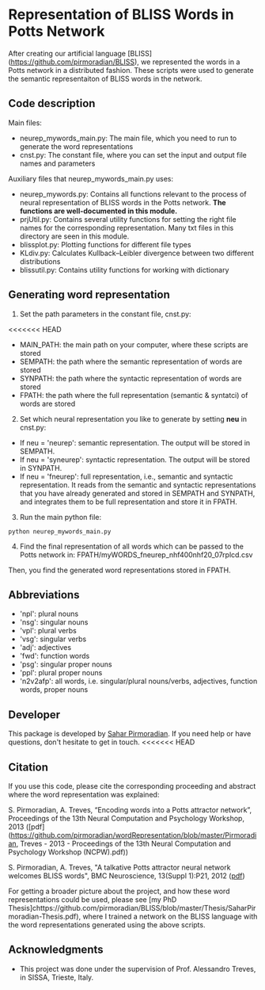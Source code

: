 # Representation of BLISS Words in Potts Network

After creating our artificial language [BLISS] (https://github.com/pirmoradian/BLISS), we represented the words in a Potts network in a distributed fashion. These scripts were used to generate the semantic representaiton of BLISS words in the network. 


## Code description

Main files:

* neurep_mywords_main.py: The main file, which you need to run to generate the word representations
* cnst.py: The constant file, where you can set the input and output file names and parameters

Auxiliary files that neurep_mywords_main.py uses:

* neurep_mywords.py: Contains all functions relevant to the process of neural representation of BLISS words in the Potts network. **The functions are well-documented in this module.**  
* prjUtil.py: Contains several utility functions for setting the right file names for the corresponding representation. Many txt files in this directory are seen in this module.
* blissplot.py: Plotting functions for different file types
* KLdiv.py: Calculates Kullback–Leibler divergence between two different distributions
* blissutil.py: Contains utility functions for working with dictionary    


## Generating word representation

1. Set the path parameters in the constant file, cnst.py: 

<<<<<<< HEAD
- MAIN_PATH: the main path on your computer, where these scripts are stored
- SEMPATH: the path where the semantic representation of words are stored
- SYNPATH: the path where the syntactic representation of words are stored
- FPATH: the path where the full representation (semantic & syntatci) of words are stored

2. Set which neural representation you like to generate by setting **neu** in cnst.py:
- If neu = 'neurep': semantic representation. The output will be stored in SEMPATH. 
- If neu = 'syneurep': syntactic representation. The output will be stored in SYNPATH.
- If neu = 'fneurep': full representation, i.e., semantic and syntactic representation. It reads from the semantic and syntactic representations that you have already generated and stored in SEMPATH and SYNPATH, and integrates them to be full representation and store it in FPATH.

3. Run the main python file: 

```
python neurep_mywords_main.py
```

4. Find the final representation of all words which can be passed to the Potts network in:
FPATH/myWORDS_fneurep_nhf400nhf20_07rplcd.csv


Then, you find the generated word representations stored in FPATH.

## Abbreviations
- 'npl': plural nouns
- 'nsg': singular nouns
- 'vpl': plural verbs
- 'vsg': singular verbs
- 'adj': adjectives
- 'fwd': function words
- 'psg': singular proper nouns
- 'ppl': plural proper nouns
- 'n2v2afp': all words, i.e. singular/plural nouns/verbs, adjectives, function words, proper nouns

## Developer

This package is developed by [Sahar Pirmoradian](https://www.researchgate.net/profile/Sahar_Pirmoradian). If you need help or have questions, don't hesitate to get in touch.
<<<<<<< HEAD

## Citation

If you use this code, please cite the corresponding proceeding and abstract where the word representation was explained:

S. Pirmoradian, A. Treves, “Encoding words into a Potts attractor network”, Proceedings of the 13th Neural Computation and Psychology Workshop, 2013 ([pdf](https://github.com/pirmoradian/wordRepresentation/blob/master/Pirmoradian, Treves - 2013 - Proceedings of the 13th Neural Computation and Psychology Workshop (NCPW).pdf))

S. Pirmoradian, A. Treves, "A talkative Potts attractor neural network welcomes BLISS words", BMC Neuroscience, 13(Suppl 1):P21, 2012 ([pdf](https://bmcneurosci.biomedcentral.com/articles/10.1186/1471-2202-13-S1-P21))

For getting a broader picture about the project, and how these word representations could be used, please see [my PhD Thesis]chttps://github.com/pirmoradian/BLISS/blob/master/Thesis/SaharPirmoradian-Thesis.pdf), where I trained a network on the BLISS language with the word representations generated using the above scripts.

## Acknowledgments

* This project was done under the supervision of Prof. Alessandro Treves, in SISSA, Trieste, Italy.

